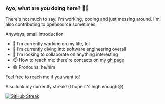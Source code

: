 ### Ayo, what are you doing here? 🤨📸
There's not much to say. I'm working, coding and just messing around.
I'm also contributing to opensource sometimes

Anyways, small introduction:
- 🔭 I’m currently working on my life, lol
- 🌱 I’m currently diving into software engineering overall
- 👯 I’m looking to collaborate on anything interesting
- 📫 How to reach me: there're contacts on my [gh page](https://lokot0k.github.io)
- 😄 Pronouns: he/him

Feel free to reach me if you want to!

Also look my currently streak! (I hope it's high enough😅)

[![GitHub Streak](https://streak-stats.demolab.com?user=lokot0k&theme=monokai-metallian&date_format=M%20j%5B%2C%20Y%5D)](https://git.io/streak-stats)
